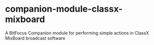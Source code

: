 # companion-module-classx-mixboard
A BitFocus Companion module for performing simple actions in ClassX MixBoard broadcast software
